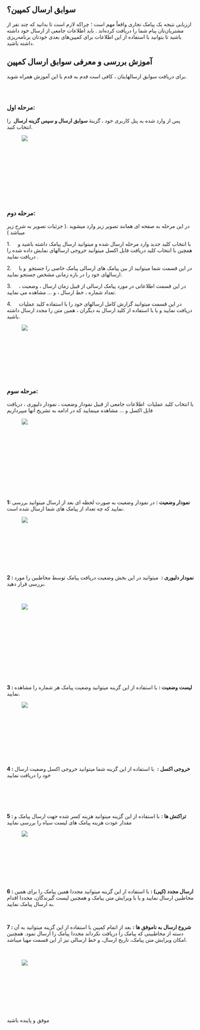 <h2>سوابق ارسال کمپین؟</h2><p>ارزیابی نتیجه یک پیامک تجاری واقعاً مهم است ؛ چراکه لازم است تا بدانید که چند نفر از مشتریان‌تان پیام شما را دریافت کرده‌اند . باید اطلاعات جامعی از ارسال خود داشته باشید تا بتوانید با استفاده از این اطلاعات برای کمپین‌های بعدی خودتان برنامه‌ریزی داشته باشید.</p><h2>آموزش بررسی و معرفی سوابق ارسال کمپین</h2><p>برای دریافت سوابق ارسالهایتان ، کافی است قدم به قدم با این آموزش همراه شوید.</p><h3>&nbsp;</h3><h3><strong>مرحله اول:</strong></h3><p>پس از وارد شده به پنل کاربری خود ، گزینۀ&nbsp;<strong>سوابق ارسال و سپس گزینه ارسال&nbsp;</strong> را انتخاب کنید.</p><figure class="image"><img src="https://hub.amootsoft.com/content/editor/d0f63b28-da4a-4548-b133-2be756aec76cimage.jpeg.jpeg"></figure><p>&nbsp;</p><h3>&nbsp;</h3><h3>&nbsp;</h3><h3>&nbsp;</h3><h3><strong>مرحله دوم:</strong></h3><p>در این مرحله به صفحه ای همانند تصویر زیر وارد میشوید .( جزئیات تصویر به شرح زیر میباشد )</p><p>1.&nbsp;&nbsp;&nbsp;&nbsp; با انتخاب کلید جدید وارد مرحله ارسال شده و میتوانید ارسال پیامک داشته باشید و همچین با انتخاب کلید دریافت فایل اکسل میتوانید خروجی ارسالهای نمایش داده شده را دریافت نمایید .</p><p>2.&nbsp;&nbsp;&nbsp;&nbsp; در این قسمت شما میتوانید از بین پیامک های ارسالی پیامک خاصی را جستجو&nbsp; و یا ارسالهای خود را در بازه زمانی مشخص جستجو نمایید.</p><p>3.&nbsp;&nbsp;&nbsp;&nbsp; در این قسمت اطلاعاتی در مورد پیامک ارسالی از قبیل زمان ارسال ، وضعیت ، تعداد شماره ، خط ارسال ، و ... مشاهده می نمایید.</p><p>4.&nbsp;&nbsp;&nbsp;&nbsp;&nbsp;در این قسمت میتوانید گزارش کامل ارسالهای خود را با استفاده کلید عملیات دریافت نمایید و یا با استفاده از کلید ارسال به دیگران ، همین متن را مجدد ارسال داشته باشید.</p><figure class="image"><img src="https://hub.amootsoft.com/content/editor/c45c1ec9-570f-4ccb-ab9e-e3e402e25cb0image.jpeg.jpeg"></figure><h3>&nbsp;</h3><h3>&nbsp;</h3><h3>&nbsp;</h3><h3><strong>مرحله سوم:</strong></h3><p>با انتخاب کلید عملیات&nbsp; اطلاعات جامعی از قبیل نمودار وضعیت ،&nbsp;نمودار دلیوری ،&nbsp;دریافت فایل اکسل و ... مشاهده مینمایید که در ادامه به تشریح انها میپردازیم</p><figure class="image"><img src="https://hub.amootsoft.com/content/editor/156593bb-6de7-4db0-8eda-9d52fecf1b85image.jpeg.jpeg"></figure><p>&nbsp;</p><p>&nbsp;</p><p><strong>&nbsp;</strong></p><p>&nbsp;</p><p>&nbsp;</p><p>&nbsp;</p><p><strong>1: نمودار وضعیت :</strong> در نمودار وضعیت به صورت لحظه ای بعد از ارسال میتوانید بررسی نمایید که چه تعداد از پیامک های شما ارسال شده است.&nbsp;</p><figure class="image"><img src="https://hub.amootsoft.com/content/editor/64fc2e1e-7b15-43ec-a8cd-46fbbf420343image.jpeg.jpeg"></figure><p>&nbsp;</p><p>&nbsp;</p><p>&nbsp;</p><p>&nbsp;</p><p><strong>2 : نمودار دلیوری :</strong>&nbsp; میتوانید در این بخش وضعیت دریافت پیامک توسط مخاطبین را مورد بررسی قرار دهید.</p><p>&nbsp;</p><figure class="image"><img src="https://hub.amootsoft.com/content/editor/5e1c33ed-6bf0-4754-bb54-e4e233340420image.jpeg.jpeg"></figure><p>&nbsp;</p><p><strong>&nbsp;</strong></p><p><strong>&nbsp;</strong></p><p>&nbsp;</p><p>&nbsp;</p><p>&nbsp;</p><p><strong>3 : لیست وضعیت :</strong> با استفاده از این گزینه میتوانید وضعیت پیامک هر شماره را مشاهده نمایید.</p><figure class="image"><img src="https://hub.amootsoft.com/content/editor/a0cf430b-89fa-4eac-90ee-d8ea1202a735image.jpeg.jpeg"></figure><p>&nbsp;</p><p>&nbsp;</p><p>&nbsp;&nbsp;</p><p>&nbsp;</p><p><br><strong>4 : خروجی اکسل :</strong>&nbsp;&nbsp;با استفاده از این گزینه شما میتوانید خروجی اکسل وضعیت ارسال خود را دریافت نمایید</p><p>&nbsp;</p><p>&nbsp;</p><p><br><strong>5 : تراکنش ها :</strong> با استفاده از این گزینه میتوانید هزینه کسر شده جهت ارسال پیامک و مقدار عودت هزینه پیامک های لیست سیاه را بررسی نمایید</p><figure class="image"><img src="https://hub.amootsoft.com/content/editor/babc008d-83dd-4989-9a4d-168bd11960fdimage.jpeg.jpeg"></figure><p>&nbsp;&nbsp;&nbsp;&nbsp;&nbsp;&nbsp;&nbsp;&nbsp;&nbsp;</p><p>&nbsp;</p><p>&nbsp;</p><p>&nbsp;</p><p><strong>6 : ارسال مجدد (کپی)&nbsp;:</strong>&nbsp;با استفاده از این گزینه میتوانید مجددا همین پیامک را برای همین مخاطبین ارسال نمایید و یا با ویرایش متن پیامک و همچنین لیست گیرندگان، مجددا اقدام به ارسال پیامک نمایید.</p><p>&nbsp;</p><p><strong>7 : شروع ارسال به ناموفق ها&nbsp;:</strong> بعد از اتمام کمپین با استفاده از این گزینه میتوانید به آن دسته از مخاطبینی که پیامک را دریافت نکرداند مجددا پیامک را ارسال نمود. همچنین امکان ویرایش متن پیامک، تاریخ ارسال، و خط ارسالی نیز ار این قسمت مهیا میباشد.</p><p>&nbsp;</p><figure class="image"><img src="https://hub.amootsoft.com/content/editor/44f173d0-cc26-4434-aeaa-fc046d41f865image.jpeg.jpeg"></figure><p>&nbsp;</p><p><strong>&nbsp;</strong></p><p>&nbsp;</p><p>&nbsp;</p><p>موفق و پاینده باشید&nbsp;</p>